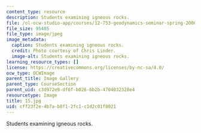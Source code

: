 ```yaml
---
content_type: resource
description: Students examining igneous rocks.
file: /ol-ocw-studio-app/courses/12-753-geodynamics-seminar-spring-2006/cff23f2e4b7ab8f12fc1c1d2c01f8021_15.jpg
file_size: 95405
file_type: image/jpeg
image_metadata:
  caption: Students examining igneous rocks.
  credit: Photo courtesy of Chris Linder.
  image-alt: Students examining igneous rocks.
learning_resource_types: []
license: https://creativecommons.org/licenses/by-nc-sa/4.0/
ocw_type: OCWImage
parent_title: Image Gallery
parent_type: CourseSection
parent_uid: c3d972e9-df6f-b026-6b2b-4704032328e4
resourcetype: Image
title: 15.jpg
uid: cff23f2e-4b7a-b8f1-2fc1-c1d2c01f8021
---
```

Students examining igneous rocks.